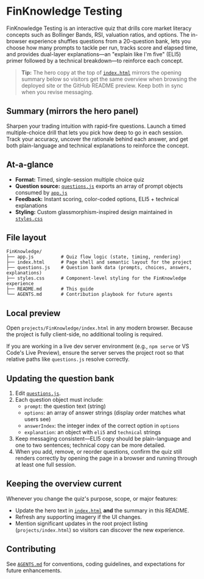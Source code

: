 # FinKnowledge Testing

FinKnowledge Testing is an interactive quiz that drills core market literacy concepts such as Bollinger Bands, RSI, valuation ratios, and options. The in-browser experience shuffles questions from a 20-question bank, lets you choose how many prompts to tackle per run, tracks score and elapsed time, and provides dual-layer explanations—an "explain like I'm five" (ELI5) primer followed by a technical breakdown—to reinforce each concept.

> **Tip:** The hero copy at the top of [`index.html`](./index.html) mirrors the opening summary below so visitors get the same overview when browsing the deployed site or the GitHub README preview. Keep both in sync when you revise messaging.

## Summary (mirrors the hero panel)

Sharpen your trading intuition with rapid-fire questions. Launch a timed multiple-choice drill that lets you pick how deep to go in each session. Track your accuracy, uncover the rationale behind each answer, and get both plain-language and technical explanations to reinforce the concept.

## At-a-glance

- **Format:** Timed, single-session multiple choice quiz
- **Question source:** [`questions.js`](./questions.js) exports an array of prompt objects consumed by [`app.js`](./app.js)
- **Feedback:** Instant scoring, color-coded options, ELI5 + technical explanations
- **Styling:** Custom glassmorphism-inspired design maintained in [`styles.css`](./styles.css)

## File layout

```
FinKnowledge/
├── app.js          # Quiz flow logic (state, timing, rendering)
├── index.html      # Page shell and semantic layout for the project
├── questions.js    # Question bank data (prompts, choices, answers, explanations)
├── styles.css      # Component-level styling for the FinKnowledge experience
├── README.md       # This guide
└── AGENTS.md       # Contribution playbook for future agents
```

## Local preview

Open `projects/FinKnowledge/index.html` in any modern browser. Because the project is fully client-side, no additional tooling is required.

If you are working in a live dev server environment (e.g., `npm serve` or VS Code's Live Preview), ensure the server serves the project root so that relative paths like `questions.js` resolve correctly.

## Updating the question bank

1. Edit [`questions.js`](./questions.js).
2. Each question object must include:
   - `prompt`: the question text (string)
   - `options`: an array of answer strings (display order matches what users see)
   - `answerIndex`: the integer index of the correct option in `options`
   - `explanation`: an object with `eli5` and `technical` strings
3. Keep messaging consistent—ELI5 copy should be plain-language and one to two sentences; technical copy can be more detailed.
4. When you add, remove, or reorder questions, confirm the quiz still renders correctly by opening the page in a browser and running through at least one full session.

## Keeping the overview current

Whenever you change the quiz's purpose, scope, or major features:

- Update the hero text in [`index.html`](./index.html) **and** the summary in this README.
- Refresh any supporting imagery if the UI changes.
- Mention significant updates in the root project listing (`projects/index.html`) so visitors can discover the new experience.

## Contributing

See [`AGENTS.md`](./AGENTS.md) for conventions, coding guidelines, and expectations for future enhancements.
